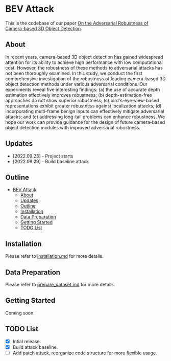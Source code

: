 # BEV Attack

This is the codebase of our paper [On the Adversarial Robustness of Camera-based 3D Object Detection](https://arxiv.org/abs/2301.10766).

## About

In recent years, camera-based 3D object detection has gained widespread attention for its ability to achieve high performance with low computational cost. However, the robustness of these methods to adversarial attacks has not been thoroughly examined. In this study, we conduct the first comprehensive investigation of the robustness of leading camera-based 3D object detection methods under various adversarial conditions. Our experiments reveal five interesting findings: (a) the use of accurate depth estimation effectively improves robustness; (b) depth-estimation-free approaches do not show superior robustness; (c) bird's-eye-view-based representations exhibit greater robustness against localization attacks; (d) incorporating multi-frame benign inputs can effectively mitigate adversarial attacks; and (e) addressing long-tail problems can enhance robustness. We hope our work can provide guidance for the design of future camera-based object detection modules with improved adversarial robustness.

## Updates

- [2022.09.23] - Project starts
- [2022.09.29] - Build baseline attack

## Outline
- [BEV Attack](#bev-attack)
  - [About](#about)
  - [Updates](#updates)
  - [Outline](#outline)
  - [Installation](#installation)
  - [Data Preparation](#data-preparation)
  - [Getting Started](#getting-started)
  - [TODO List](#todo-list)

## Installation

Please refer to [installation.md](docs/installation.md) for more details.

## Data Preparation

Please refer to [prepare_dataset.md](docs/prepare_dataset.md) for more details.

## Getting Started

Coming soon.

## TODO List
- [x] Intial release.
- [x] Build attack baseline.
- [ ] Add patch attack, reorganize code structure for more flexible usage.